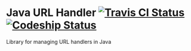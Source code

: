 # Java URL Handler [![Travis CI Status](https://travis-ci.org/Raniz85/java-url-handler.svg?branch=master)](https://travis-ci.org/Raniz85/java-url-handler) [![Codeship Status](https://codeship.com/projects/787c3740-104e-0133-2090-72eed9846b85/status?branch=master)](https://codeship.com/projects/92014)

Library for managing URL handlers in Java
